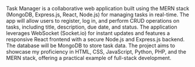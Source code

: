 Task Manager is a collaborative web application built using the MERN stack (MongoDB, Express.js, React, Node.js) for managing tasks in real-time. 
The app will allow users to register, log in, and perform CRUD operations on tasks, including title, description, due date, and status. 
The application leverages WebSocket (Socket.io) for instant updates and features a responsive React frontend with a secure Node.js and Express.js backend. 
The database will be MongoDB to store task data. 
The project aims to showcase my proficiency in HTML, CSS, JavaScript, Python, PHP, and the MERN stack, offering a practical example of full-stack development.

